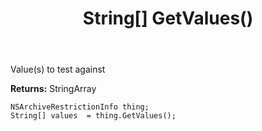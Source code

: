 ﻿---
uid: crmscript_ref_NSArchiveRestrictionInfo_GetValues
title: String[] GetValues()
intellisense: NSArchiveRestrictionInfo.GetValues
keywords: NSArchiveRestrictionInfo, GetValues
so.topic: reference
---

Value(s) to test against

**Returns:** StringArray


```crmscript
NSArchiveRestrictionInfo thing;
String[] values  = thing.GetValues();
```


